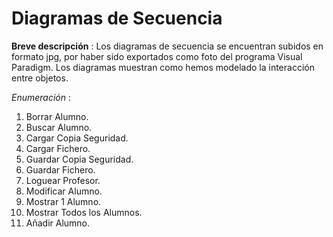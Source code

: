 # Diagramas de Secuencia

**Breve descripción** :
Los diagramas de secuencia se encuentran subidos en formato jpg, por haber sido exportados como foto del programa Visual Paradigm.
Los diagramas muestran como hemos modelado la interacción entre objetos.

*Enumeración* :
1. Borrar Alumno.
2. Buscar Alumno.
3. Cargar Copia Seguridad.
4. Cargar Fichero.
5. Guardar Copia Seguridad.
6. Guardar Fichero.
7. Loguear Profesor.
8. Modificar Alumno.
9. Mostrar 1 Alumno.
10. Mostrar Todos los Alumnos.
11. Añadir Alumno.

